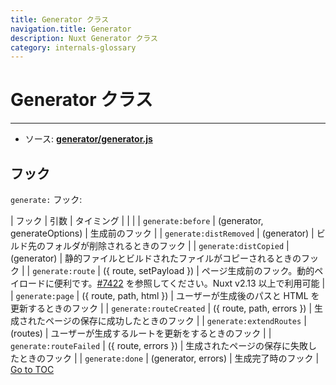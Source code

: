 ```yaml
---
title: Generator クラス
navigation.title: Generator
description: Nuxt Generator クラス
category: internals-glossary
---
```


# Generator クラス

---

- ソース: **[generator/generator.js](https://github.com/nuxt/nuxt.js/blob/dev/packages/generator/src/generator.js)**

## フック

`generate:` フック:

| フック                  | 引数                         | タイミング                                                                                                                                       |
|  |
| `generate:before`       | (generator, generateOptions) | 生成前のフック                                                                                                                                   |
| `generate:distRemoved`  | (generator)                  | ビルド先のフォルダが削除されるときのフック                                                                                                       |
| `generate:distCopied`   | (generator)                  | 静的ファイルとビルドされたファイルがコピーされるときのフック                                                                                     |
| `generate:route`        | ({ route, setPayload })      | ページ生成前のフック。動的ペイロードに便利です。[#7422](https://github.com/nuxt/nuxt.js/pull/7422) を参照してください。Nuxt v2.13 以上で利用可能 |
| `generate:page`         | ({ route, path, html })      | ユーザーが生成後のパスと HTML を更新するときのフック                                                                                             |
| `generate:routeCreated` | ({ route, path, errors })    | 生成されたページの保存に成功したときのフック                                                                                                     |
| `generate:extendRoutes` | (routes)                     | ユーザーが生成するルートを更新をするときのフック                                                                                                 |
| `generate:routeFailed`  | ({ route, errors })          | 生成されたページの保存に失敗したときのフック                                                                                                     |
| `generate:done`         | (generator, errors)          | 生成完了時のフック                                                                                                                               |
<span style='float: footnote;'><a href="../index.html#toc">Go to TOC</a></span>
